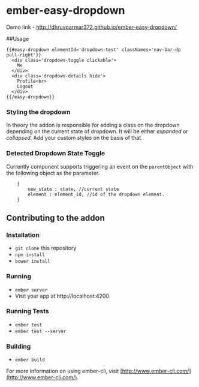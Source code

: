 # ember-easy-dropdown

Demo link - http://dhruvparmar372.github.io/ember-easy-dropdown/

##Usage
```
{{#easy-dropdown elementId='dropdown-test' classNames='nav-bar-dp pull-right'}}
  <div class='dropdown-toggle clickable'>
  	Me
  </div>
  <div class='dropdown-details hide'>
  	Profile<br>
  	Logout
  </div>
{{/easy-dropdown}}
```

### Styling the dropdown
In theory the addon is responsible for adding a class on the dropdown depending on the current state of dropdown. It will be either *expanded* or *collapsed*. Add your custom styles on the basis of that.

### Detected Dropdown State Toggle
Currently component supports triggering an event on the `parentObject` with the following object as the parameter. 
```
    {
        new_state : state, //current state
        element : element_id, //id of the dropdown element.
    }
```

## Contributing to the addon
### Installation

* `git clone` this repository
* `npm install`
* `bower install`

### Running

* `ember server`
* Visit your app at http://localhost:4200.

### Running Tests

* `ember test`
* `ember test --server`

### Building

* `ember build`

For more information on using ember-cli, visit [http://www.ember-cli.com/](http://www.ember-cli.com/).
